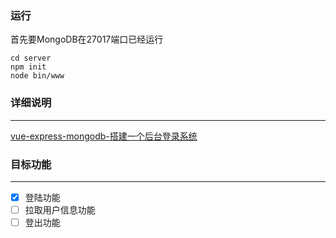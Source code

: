 ### 运行

首先要MongoDB在27017端口已经运行

```
cd server
npm init 
node bin/www
```



### 详细说明

------

[vue-express-mongodb-搭建一个后台登录系统](https://www.yosgi.top/2018/12/13/vue-express-mongodb-%E6%90%AD%E5%BB%BA%E4%B8%80%E4%B8%AA%E5%90%8E%E5%8F%B0%E7%99%BB%E5%BD%95%E7%B3%BB%E7%BB%9F/)

### 目标功能

------

- [x] 登陆功能
- [ ] 拉取用户信息功能
- [ ] 登出功能